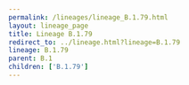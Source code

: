 ```yaml
---
permalink: /lineages/lineage_B.1.79.html
layout: lineage_page
title: Lineage B.1.79
redirect_to: ../lineage.html?lineage=B.1.79
lineage: B.1.79
parent: B.1
children: ['B.1.79']
---
```

